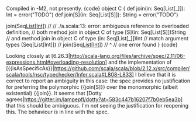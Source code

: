 Compiled in -M2, not presently.
{code}
object C {
  def join(in: Seq[List[_]]): Int = error("TODO")
  def join[S](in: Seq[List[S]]): String = error("TODO")

  join(Seq[List[Int]]())
  // 
  // ./a.scala:13: error: ambiguous reference to overloaded definition,
  // both method join in object C of type [S](in: Seq[List[S]])String
  // and  method join in object C of type (in: Seq[List[_]])Int
  // match argument types (Seq[List[Int]])
  //   join(Seq[List[Int]]())
  //   ^
  // one error found
}
{code}

Looking closely at [6.26.3|http://scala-lang.org/files/archive/spec/2.11/06-expressions.html#overloading-resolution] and the implementation of [{{isAsSpecificAs}}|https://github.com/scala/scala/blob/2.12.x/src/compiler/scala/tools/nsc/typechecker/Infer.scala#L808-L833] I believe that it is correct to report an ambiguity in this case: the spec provides no justification for preferring the polymorphic {{join\[S\]}} over the monomorphic (albeit existential) {{join}}.
It seems that [Dotty agrees|https://gitter.im/lampepfl/dotty?at=583c447b16207f7b0eb5ea3b] that this should be ambiguous.
I'm not seeing the justification for reopening this. The behaviour _is_ in line with the spec.
